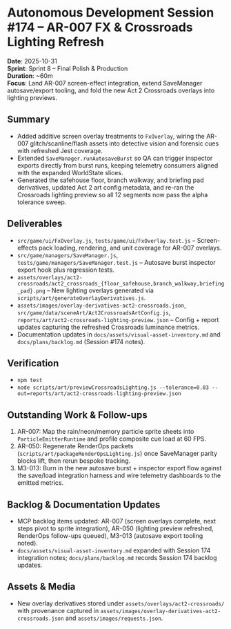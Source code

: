 # Autonomous Development Session #174 – AR-007 FX & Crossroads Lighting Refresh

**Date**: 2025-10-31  
**Sprint**: Sprint 8 – Final Polish & Production  
**Duration**: ~60m  
**Focus**: Land AR-007 screen-effect integration, extend SaveManager autosave/export tooling, and fold the new Act 2 Crossroads overlays into lighting previews.

## Summary
- Added additive screen overlay treatments to `FxOverlay`, wiring the AR-007 glitch/scanline/flash assets into detective vision and forensic cues with refreshed Jest coverage.
- Extended `SaveManager.runAutosaveBurst` so QA can trigger inspector exports directly from burst runs, keeping telemetry consumers aligned with the expanded WorldState slices.
- Generated the safehouse floor, branch walkway, and briefing pad derivatives, updated Act 2 art config metadata, and re-ran the Crossroads lighting preview so all 12 segments now pass the alpha tolerance sweep.

## Deliverables
- `src/game/ui/FxOverlay.js`, `tests/game/ui/FxOverlay.test.js` – Screen-effects pack loading, rendering, and unit coverage for AR-007 overlays.
- `src/game/managers/SaveManager.js`, `tests/game/managers/SaveManager.test.js` – Autosave burst inspector export hook plus regression tests.
- `assets/overlays/act2-crossroads/act2_crossroads_{floor_safehouse,branch_walkway,briefing_pad}.png` – New lighting overlays generated via `scripts/art/generateOverlayDerivatives.js`.
- `assets/images/overlay-derivatives-act2-crossroads.json`, `src/game/data/sceneArt/Act2CrossroadsArtConfig.js`, `reports/art/act2-crossroads-lighting-preview.json` – Config + report updates capturing the refreshed Crossroads luminance metrics.
- Documentation updates in `docs/assets/visual-asset-inventory.md` and `docs/plans/backlog.md` (Session #174 notes).

## Verification
- `npm test`
- `node scripts/art/previewCrossroadsLighting.js --tolerance=0.03 --out=reports/art/act2-crossroads-lighting-preview.json`

## Outstanding Work & Follow-ups
1. AR-007: Map the rain/neon/memory particle sprite sheets into `ParticleEmitterRuntime` and profile composite cue load at 60 FPS.
2. AR-050: Regenerate RenderOps packets (`scripts/art/packageRenderOpsLighting.js`) once SaveManager parity blocks lift, then rerun bespoke tracking.
3. M3-013: Burn in the new autosave burst + inspector export flow against the save/load integration harness and wire telemetry dashboards to the emitted metrics.

## Backlog & Documentation Updates
- MCP backlog items updated: AR-007 (screen overlays complete, next steps pivot to sprite integration), AR-050 (lighting preview refreshed, RenderOps follow-ups queued), M3-013 (autosave export tooling noted).
- `docs/assets/visual-asset-inventory.md` expanded with Session 174 integration notes; `docs/plans/backlog.md` records Session 174 backlog updates.

## Assets & Media
- New overlay derivatives stored under `assets/overlays/act2-crossroads/` with provenance captured in `assets/images/overlay-derivatives-act2-crossroads.json` and `assets/images/requests.json`.
